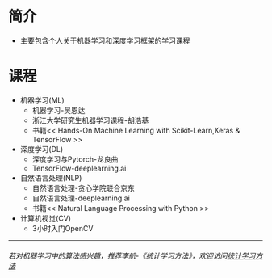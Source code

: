 # 简介

- 主要包含个人关于机器学习和深度学习框架的学习课程

# 课程

- 机器学习(ML)
  - 机器学习-吴恩达
  - 浙江大学研究生机器学习课程-胡浩基
  - 书籍<< Hands-On Machine Learning with Scikit-Learn,Keras & TensorFlow >>
- 深度学习(DL)
  - 深度学习与Pytorch-龙良曲
  - TensorFlow-deeplearning.ai 
- 自然语言处理(NLP)
  - 自然语言处理-贪心学院联合京东
  - 自然语言处理-deeplearning.ai 
  - 书籍<< Natural Language Processing with Python >>
- 计算机视觉(CV)
  - 3小时入门OpenCV

---

###### 若对机器学习中的算法感兴趣，推荐李航-《统计学习方法》，欢迎访问[统计学习方法](https://github.com/tsuirak/Statistical-Learning-Methods-lihang)


